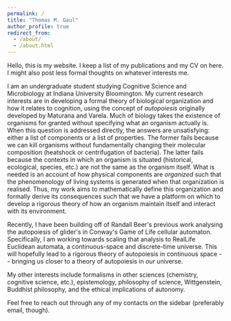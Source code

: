 ```yaml
---
permalink: /
title: "Thomas M. Gaul"
author_profile: true
redirect_from: 
  - /about/
  - /about.html
---
```


Hello, this is my website. I keep a list of my publications and my CV on here. I might also post less formal thoughts on whatever  interests me.

I am an undergraduate student studying Cognitive Science and Microbiology at Indiana University Bloomington. My current research interests are in developing a formal theory of biological organization and how it relates to cognition, using the concept of *autopoiesis* originally developed by Maturana and Varela. Much of biology takes the existence of organisms for granted without specifying what an organism actually is. When this question is addressed directly, the answers are unsatisfying: either a list of components or a list of properties. The former fails because we can kill organisms without fundamentally changing their molecular composition (heatshock or centrifugation of bacteria). The latter fails because the contexts in which an organism is situated (historical, ecological, species, etc.) are not the same as the organism itself. What is needed is an account of how physical components are *organized* such that the phenomenology of living systems is generated when that organization is realised. Thus, my work aims to mathematically define this organization and formally derive its consequences such that we have a platform on which to develop a rigorous theory of how an organism maintain itself and interact with its environment.

Recently, I have been building off of Randall Beer's previous work analysing the autopoiesis of glider's in Conway's Game of Life cellular automaton. Specifically, I am working towards scaling that analysis to RealLife Euclidean automata, a continuous-space and discrete-time universe. This will hopefully lead to a rigorous theory of autopoiesis in continuous space -- bringing us closer to a theory of autopoiesis in *our* universe.

My other interests include formalisms in other sciences (chemistry, cognitive science, etc.), epistemology, philosophy of science, Wittgenstein, Buddhist philosophy,  and the ethical implications of autonomy.

Feel free to reach out through any of my contacts on the sidebar (preferably email, though).
